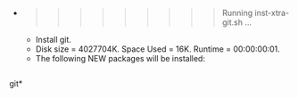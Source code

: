 * >>>>>>>>> Running inst-xtra-git.sh ...
  * Install git.
  * Disk size = 4027704K. Space Used = 16K. Runtime = 00:00:00:01.
  * The following NEW packages will be installed:
  ```bash
git*
  ```
